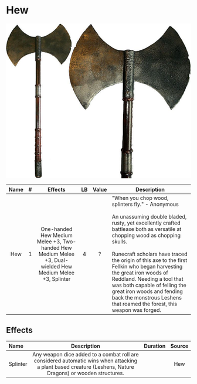 # Hew

![Copyright](Hew.png)

| Name | # |                Effects                | LB | Value | Description                                                                                                                                                                                                                                                                                                                                                                                                                                                                                        |
| :--: | :-: | :-----------------------------------: | :-: | :---: | -------------------------------------------------------------------------------------------------------------------------------------------------------------------------------------------------------------------------------------------------------------------------------------------------------------------------------------------------------------------------------------------------------------------------------------------------------------------------------------------------- |
| Hew | 1 | One-handed Hew Medium Melee +3, Two-handed Hew Medium Melee +3, Dual-wielded Hew Medium Melee +3, Splinter | 4 |   ?   | "When you chop wood, splinters fly."  - Anonymous<br /><br />An unassuming double bladed, rusty, yet excellently crafted battleaxe both as versatile at chopping wood as chopping skulls.<br /><br />Runecraft scholars have traced the origin of this axe to the first Fellkin who began harvesting the great iron woods of Reddland. Needing a tool that was both capable of felling the great iron woods and fending back the monstrous Leshens that roamed the forest, this weapon was forged. |

## Effects

| Name     |                                                                            Description                                                                            | Duration | Source |
| :------- | :--------------------------------------------------------------------------------------------------------------------------------------------------------: | :------: | :----: |
| Splinter | Any weapon dice added to a combat roll are considered automatic wins when attacking a plant based creature (Leshens, Nature Dragons) or wooden structures. |          |  Hew  |

